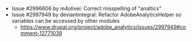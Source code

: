 * Issue #2996606 by m4olivei: Correct misspelling of "analtics"
* Issue #2997949 by deviantintegral: Refactor AdobeAnalyticsHelper so variables can be accessed by other modules
  * https://www.drupal.org/project/adobe_analytics/issues/2997949#comment-12771039
